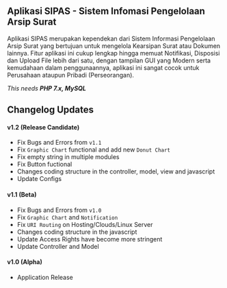 ## Aplikasi SIPAS - Sistem Infomasi Pengelolaan Arsip Surat

Aplikasi SIPAS merupakan kependekan dari Sistem Informasi Pengelolaan Arsip Surat yang bertujuan untuk mengelola Kearsipan Surat atau Dokumen lainnya. Fitur aplikasi ini cukup lengkap hingga memuat Notifikasi, Disposisi dan Upload File lebih dari satu, dengan tampilan GUI yang Modern serta kemudahaan dalam penggunaannya, aplikasi ini sangat cocok untuk Perusahaan ataupun Pribadi (Perseorangan).

_This needs **PHP 7.x, MySQL**_

## Changelog Updates

#### v1.2 (Release Candidate)
- Fix Bugs and Errors from `v1.1`
- Fix `Graphic Chart` functional and add new `Donut Chart`
- Fix empty string in multiple modules
- Fix Button fuctional
- Changes coding structure in the controller, model, view and javascript
- Update Configs

#### v1.1 (Beta)
- Fix Bugs and Errors from `v1.0`
- Fix `Graphic Chart` and `Notification`
- Fix `URI Routing` on Hosting/Clouds/Linux Server
- Changes coding structure in the javascript
- Update Access Rights have become more stringent
- Update Controller and Model

#### v1.0 (Alpha)
- Application Release
